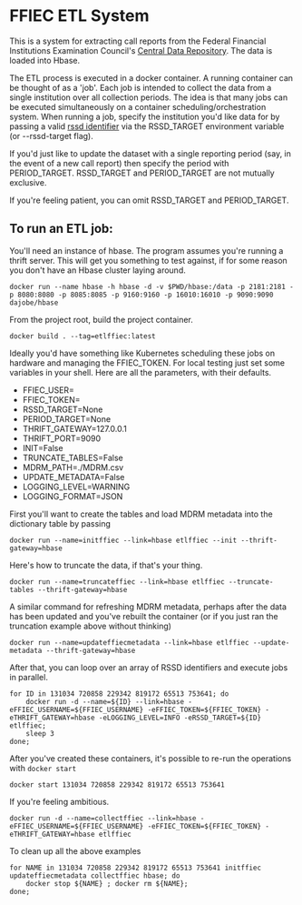 # FFIEC ETL System

This is a system for extracting call reports from the Federal Financial Institutions Examination Council's
[Central Data Repository](https://cdr.ffiec.gov). The data is loaded into Hbase.

The ETL process is executed in a docker container. A running container can be thought of as a 'job'. 
Each job is intended to collect the data from a single institution over all collection periods. The
idea is that many jobs can be executed simultaneously on a container scheduling/orchestration system. 
When running a job, specify the institution you'd like data for by passing a valid [rssd identifier](https://www.alacra.com/alacra/outside/lei/info/rssdid.html)
via the RSSD_TARGET environment variable (or --rssd-target flag).

If you'd just like to update the dataset with a single reporting period (say, in the event of a new call report)
then specify the period with PERIOD_TARGET. RSSD_TARGET and PERIOD_TARGET are not mutually exclusive.

If you're feeling patient, you can omit RSSD_TARGET and PERIOD_TARGET.

## To run an ETL job:
You'll need an instance of hbase. The program assumes you're running a thrift server. 
This will get you something to test against, if for some reason you don't have an Hbase cluster laying around.

```docker run --name hbase -h hbase -d -v $PWD/hbase:/data -p 2181:2181 -p 8080:8080 -p 8085:8085 -p 9160:9160 -p 16010:16010 -p 9090:9090 dajobe/hbase```

From the project root, build the project container.

```docker build . --tag=etlffiec:latest```

Ideally you'd have something like Kubernetes scheduling these jobs on hardware and managing the FFIEC_TOKEN.
For local testing just set some variables in your shell. Here are all the parameters, with their defaults.

* FFIEC_USER=
* FFIEC_TOKEN=
* RSSD_TARGET=None
* PERIOD_TARGET=None
* THRIFT_GATEWAY=127.0.0.1
* THRIFT_PORT=9090
* INIT=False
* TRUNCATE_TABLES=False
* MDRM_PATH=./MDRM.csv
* UPDATE_METADATA=False
* LOGGING_LEVEL=WARNING
* LOGGING_FORMAT=JSON


First you'll want to create the tables and load MDRM metadata into the dictionary table by passing

```docker run --name=initffiec --link=hbase etlffiec --init --thrift-gateway=hbase```

Here's how to truncate the data, if that's your thing.

```docker run --name=truncateffiec --link=hbase etlffiec --truncate-tables --thrift-gateway=hbase```

A similar command for refreshing MDRM metadata, perhaps after the data has been updated and you've rebuilt the container (or if you just ran the truncation example above without thinking)

```docker run --name=updateffiecmetadata --link=hbase etlffiec --update-metadata --thrift-gateway=hbase```

After that, you can loop over an array of RSSD identifiers and execute jobs in parallel.

```
for ID in 131034 720858 229342 819172 65513 753641; do
    docker run -d --name=${ID} --link=hbase -eFFIEC_USERNAME=${FFIEC_USERNAME} -eFFIEC_TOKEN=${FFIEC_TOKEN} -eTHRIFT_GATEWAY=hbase -eLOGGING_LEVEL=INFO -eRSSD_TARGET=${ID} etlffiec;
    sleep 3
done;
```

After you've created these containers, it's possible to re-run the operations with ``docker start``

````
docker start 131034 720858 229342 819172 65513 753641
````

If you're feeling ambitious.

```
docker run -d --name=collectffiec --link=hbase -eFFIEC_USERNAME=${FFIEC_USERNAME} -eFFIEC_TOKEN=${FFIEC_TOKEN} -eTHRIFT_GATEWAY=hbase etlffiec
```

To clean up all the above examples

```
for NAME in 131034 720858 229342 819172 65513 753641 initffiec updateffiecmetadata collectffiec hbase; do
    docker stop ${NAME} ; docker rm ${NAME};
done;
```
